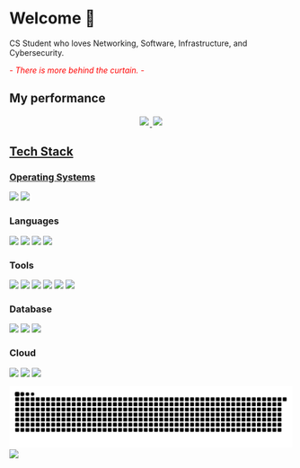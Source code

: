 <div>

# Welcome 👋

CS Student who loves Networking, Software, Infrastructure, and Cybersecurity.

<span style="color:red;">_- There is more behind the curtain. -_</span>

  

## My performance

  <div style="display:flex;justify-content:center;">
    <a href="https://github.com/danrynr" target="_blank">
    <img style="margin:2px;" height="180em" src="https://github-readme-stats-sigma-tawny-42.vercel.app/api?username=danrynr&show_icons=true&theme=tokyonight&count_private=true">
    <img style="margin:2px;" height="180em" src="https://github-readme-stats-sigma-tawny-42.vercel.app/api/top-langs?username=danrynr&layout=compact&langs_count=8&theme=tokyonight">
  </div>

</div>

## Tech Stack

### Operating Systems

[![](https://img.shields.io/badge/-Linux-black?style=flat-square&logo=linux&labelColor=black)]()
[![](https://img.shields.io/badge/-Windows-black?style=flat-square&logo=windows&labelColor=black)]()

### Languages

[![](https://img.shields.io/badge/-JavaScript-black?style=flat-square&logo=javascript&labelColor=black)]()
[![](https://img.shields.io/badge/-TypeScript-black?style=flat-square&logo=typescript&labelColor=black)]()
[![](https://img.shields.io/badge/-Python-black?style=flat-square&logo=python&labelColor=black)]()
[![](https://img.shields.io/badge/-Bash-black?style=flat-square&logo=gnu-bash&labelColor=black)]()

### Tools

[![](https://img.shields.io/badge/-Nodejs-black?style=flat-square&logo=Node.js&labelColor=black)]()
[![](https://img.shields.io/badge/-Docker-black?style=flat-square&logo=docker&labelColor=black)]()
[![](https://img.shields.io/badge/-Kubernetes-black?style=flat-square&logo=kubernetes&labelColor=black)]()
[![](https://img.shields.io/badge/-Jenkins-black?style=flat-square&logo=jenkins&labelColor=black)]()
[![](https://img.shields.io/badge/-Prometheus-black?style=flat-square&logo=prometheus&labelColor=black)]()
[![](https://img.shields.io/badge/-Grafana-black?style=flat-square&logo=grafana&labelColor=black)]()

### Database

[![](https://img.shields.io/badge/-MongoDB-black?style=flat-square&logo=mongodb&labelColor=black)]()
[![](https://img.shields.io/badge/-PostgreSQL-black?style=flat-square&logo=postgresql&labelColor=black)]()
[![](https://img.shields.io/badge/-Redis-black?style=flat-square&logo=redis&labelColor=black)]()

### Cloud

[![](https://img.shields.io/badge/-Google_Cloud-black?style=flat-square&logo=google-cloud&labelColor=black)]()
[![](https://img.shields.io/badge/-Vercel-black?style=flat-square&logo=vercel&labelColor=black)]()
[![](https://img.shields.io/badge/-Netlify-black?style=flat-square&logo=netlify&labelColor=black)]()

<div align="center">
  <picture>
    <source media="(prefers-color-scheme: dark)" srcset="https://raw.githubusercontent.com/danrynr/danrynr/output/github-contribution-grid-snake-dark.svg">
    <source media="(prefers-color-scheme: light)" srcset="https://raw.githubusercontent.com/danrynr/danrynr/output/github-contribution-grid-snake.svg">
    <img alt="github-snake" src="https://raw.githubusercontent.com/danrynr/danrynr/output/github-contribution-grid-snake.svg">
  </picture>
</div>

<div>
  <img src="https://visitor-badge.laobi.icu/badge?page_id=danrynr.danrynr">
</div>
